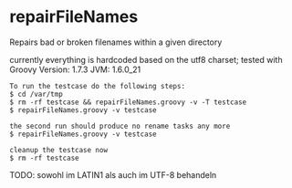 # repairFileNames
Repairs bad or broken filenames within a given directory

currently everything is hardcoded based on the utf8 charset;
tested with Groovy Version: 1.7.3 JVM: 1.6.0_21

~~~
To run the testcase do the following steps:
$ cd /var/tmp
$ rm -rf testcase && repairFileNames.groovy -v -T testcase
$ repairFileNames.groovy -v testcase

the second run should produce no rename tasks any more
$ repairFileNames.groovy -v testcase

cleanup the testcase now
$ rm -rf testcase
~~~

TODO: sowohl im LATIN1 als auch im UTF-8 behandeln

